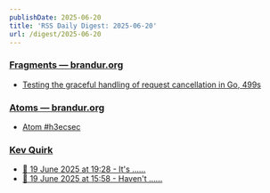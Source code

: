 ```yaml
---
publishDate: 2025-06-20
title: 'RSS Daily Digest: 2025-06-20'
url: /digest/2025-06-20
---
```


### [Fragments — brandur.org](https://brandur.org/)

  * [Testing the graceful handling of request cancellation in Go, 499s](https://brandur.org/fragments/testing-request-cancellation)
  
### [Atoms  — brandur.org](https://brandur.org/)

  * [Atom #h3ecsec](https://brandur.org/atoms/h3ecsec)
  
### [Kev Quirk](https://kevquirk.com/)

  * [
                  📝 19 June 2025 at 19:28 - It's …...              ](https://kevquirk.com/notes/20250619-1928)
  * [
                  📝 19 June 2025 at 15:58 - Haven't …...              ](https://kevquirk.com/notes/20250619-1558)
  
